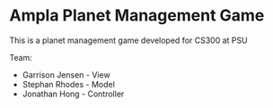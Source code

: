 # Ampla Planet Management Game

This is a planet management game developed for CS300 at PSU

Team:
  - Garrison Jensen - View
  - Stephan Rhodes  - Model
  - Jonathan Hong   - Controller

